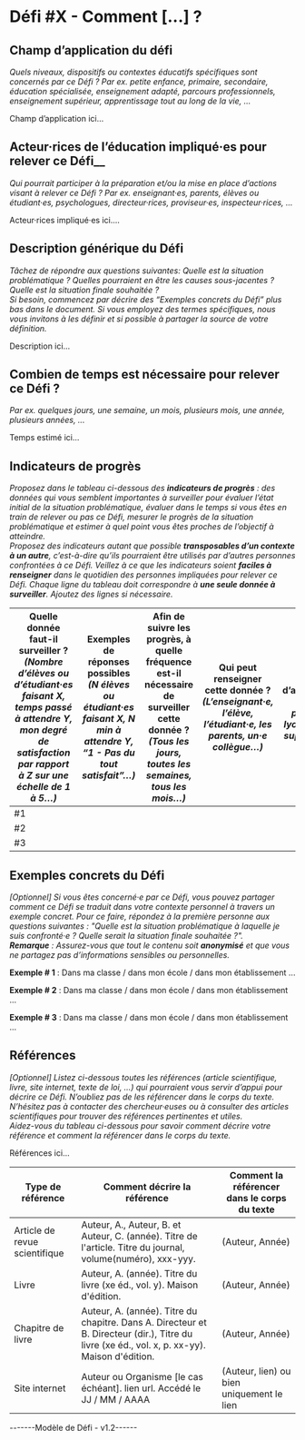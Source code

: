 # Défi #X - Comment [...] ?

## Champ d’application du défi
_Quels niveaux, dispositifs ou contextes éducatifs spécifiques sont concernés par ce Défi ? Par ex. petite enfance, primaire, secondaire, éducation spécialisée, enseignement adapté, parcours professionnels, enseignement supérieur, apprentissage tout au long de la vie, …_

Champ d’application ici...

## Acteur·rices de l’éducation impliqué·es pour relever ce Défi__
_Qui pourrait participer à la préparation et/ou la mise en place d’actions visant à relever ce Défi ? Par ex. enseignant·es, parents, élèves ou étudiant·es, psychologues, directeur·rices, proviseur·es, inspecteur·rices, …_

Acteur·rices impliqué·es ici....

## Description générique du Défi
_Tâchez de répondre aux questions suivantes: Quelle est la situation problématique ? Quelles pourraient en être les causes sous-jacentes ? Quelle est la situation finale souhaitée ?_\
_Si besoin, commencez par décrire des “Exemples concrets du Défi” plus bas dans le document. Si vous employez des termes spécifiques, nous vous invitons à les définir et si possible à partager la source de votre définition._

Description ici...

## Combien de temps est nécessaire pour relever ce Défi ?
_Par ex. quelques jours, une semaine, un mois, plusieurs mois, une année, plusieurs années, ..._

Temps estimé ici...

## Indicateurs de progrès
_Proposez dans le tableau ci-dessous des **indicateurs de progrès** : des données qui vous semblent importantes à surveiller pour évaluer l’état initial de la situation problématique, évaluer dans le temps si vous êtes en train de relever ou pas ce Défi, mesurer le progrès de la situation problématique et estimer à quel point vous êtes proches de l’objectif à atteindre._\
_Proposez des indicateurs autant que possible **transposables d’un contexte à un autre**, c’est-à-dire qu’ils pourraient être utilisés par d’autres personnes confrontées à ce Défi. Veillez à ce que les indicateurs soient **faciles à renseigner** dans le quotidien des personnes impliquées pour relever ce Défi. Chaque ligne du tableau doit correspondre à **une seule donnée à surveiller**. Ajoutez des lignes si nécessaire._

| Quelle donnée faut-il surveiller ? _(Nombre d’élèves ou d’étudiant·es faisant X, temps passé à attendre Y, mon degré de satisfaction par rapport à Z sur une échelle de 1 à 5…)_ | Exemples de réponses possibles _(N élèves ou étudiant·es faisant X, N min à attendre Y, “1 - Pas du tout satisfait”…)_ | Afin de suivre les progrès, à quelle fréquence est-il nécessaire de surveiller cette donnée ? _(Tous les jours, toutes les semaines, tous les mois…)_ | Qui peut renseigner cette donnée ? _(L’enseignant·e, l’élève, l’étudiant·e, les parents, un·e collègue…)_ | Champ d’application _(CP, primaire, lycée, cycle, supérieur…)_ |
| ----------- | ----------- | -------------- | ---------------- | -------- |
| #1 | | | | |
| #2 | | | | |
| #3 | | | | |

## Exemples concrets du Défi 
_[Optionnel] Si vous êtes concerné·e par ce Défi, vous pouvez partager comment ce Défi se traduit dans votre contexte personnel à travers un exemple concret. Pour ce faire, répondez à la première personne aux questions suivantes : "Quelle est la situation problématique à laquelle je suis confronté·e ? Quelle serait la situation finale souhaitée ?"._\
_**Remarque** : Assurez-vous que tout le contenu soit **anonymisé** et que vous ne partagez pas d’informations sensibles ou personnelles._

**Exemple # 1** : Dans ma classe / dans mon école / dans mon établissement ...

**Exemple # 2** : Dans ma classe / dans mon école / dans mon établissement ...

**Exemple # 3** : Dans ma classe / dans mon école / dans mon établissement ...

## Références
_[Optionnel] Listez ci-dessous toutes les références (article scientifique, livre, site internet, texte de loi, …) qui pourraient vous servir d’appui pour décrire ce Défi. N’oubliez pas de les référencer dans le corps du texte. N’hésitez pas à contacter des chercheur·euses ou à consulter des articles scientifiques pour trouver des références pertinentes et utiles._\
_Aidez-vous du tableau ci-dessous pour savoir comment décrire votre référence et comment la référencer dans le corps du texte._

Références ici...

| Type de référence | Comment décrire la référence | Comment la référencer dans le corps du texte |
| ----------- | ----------- | -------------- |
| Article de revue scientifique | Auteur, A., Auteur, B. et Auteur, C. (année). Titre de l'article. Titre du journal, volume(numéro), xxx-yyy. | (Auteur, Année) |
| Livre | Auteur, A. (année). Titre du livre (xe éd., vol. y). Maison d'édition. | (Auteur, Année) |
| Chapitre de livre | Auteur, A. (année). Titre du chapitre. Dans A. Directeur et B. Directeur (dir.), Titre du livre (xe éd., vol. x, p. xx-yy). Maison d'édition. | (Auteur, Année) |
| Site internet | Auteur ou Organisme [le cas échéant]. lien url. Accédé le JJ / MM / AAAA  |  (Auteur, lien) ou bien uniquement le lien |

-------Modèle de Défi - v1.2------
